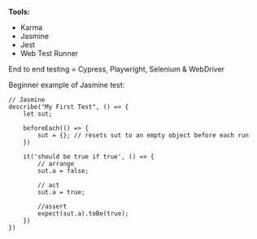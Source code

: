 
**Tools:**
- Karma
- Jasmine
- Jest
- Web Test Runner

End to end testing = Cypress, Playwright, Selenium & WebDriver

Beginner example of Jasmine test:

```
// Jasmine
describe("My First Test", () => {
    let sut;

    beforeEach(() => {
        sut = {}; // resets sut to an empty object before each run
    })

    it('should be true if true', () => {
        // arrange
        sut.a = false;

        // act
        sut.a = true;

        //assert
        expect(sut.a).toBe(true);
    })
})
```